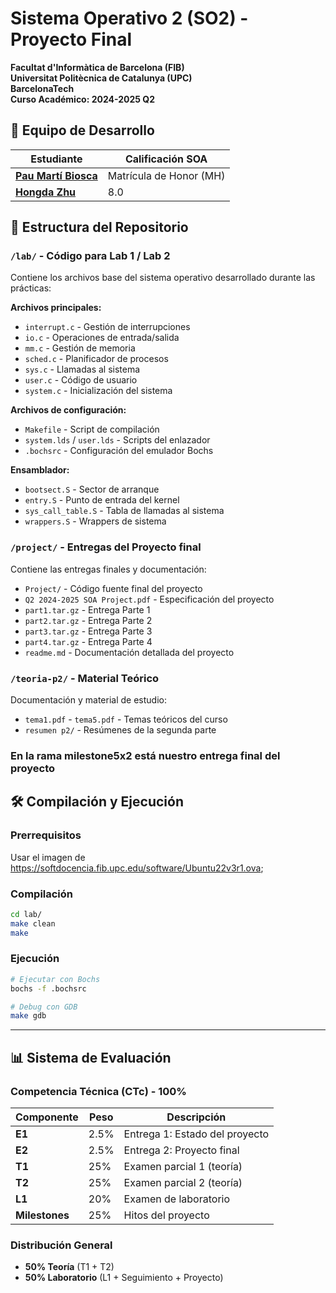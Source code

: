 # Sistema Operativo 2 (SO2) - Proyecto Final
**Facultat d'Informàtica de Barcelona (FIB)**  
**Universitat Politècnica de Catalunya (UPC)**  
**BarcelonaTech**  
**Curso Académico: 2024-2025 Q2**

## 👥 Equipo de Desarrollo

| Estudiante                                       | Calificación SOA        |
| ------------------------------------------------ | ----------------------- |
| **[Pau Martí Biosca](https://github.com/PauHPMCBR)** | Matrícula de Honor (MH) |
| **[Hongda Zhu](https://github.com/hongda-zhu)** | 8.0                     |


## 📁 Estructura del Repositorio

### `/lab/` - Código para Lab 1 / Lab 2
Contiene los archivos base del sistema operativo desarrollado durante las prácticas:

**Archivos principales:**
- `interrupt.c` - Gestión de interrupciones
- `io.c` - Operaciones de entrada/salida
- `mm.c` - Gestión de memoria
- `sched.c` - Planificador de procesos
- `sys.c` - Llamadas al sistema
- `user.c` - Código de usuario
- `system.c` - Inicialización del sistema

**Archivos de configuración:**
- `Makefile` - Script de compilación
- `system.lds` / `user.lds` - Scripts del enlazador
- `.bochsrc` - Configuración del emulador Bochs

**Ensamblador:**
- `bootsect.S` - Sector de arranque
- `entry.S` - Punto de entrada del kernel
- `sys_call_table.S` - Tabla de llamadas al sistema
- `wrappers.S` - Wrappers de sistema

### `/project/` - Entregas del Proyecto final
Contiene las entregas finales y documentación:

- `Project/` - Código fuente final del proyecto
- `Q2 2024-2025 SOA Project.pdf` - Especificación del proyecto
- `part1.tar.gz` - Entrega Parte 1
- `part2.tar.gz` - Entrega Parte 2  
- `part3.tar.gz` - Entrega Parte 3
- `part4.tar.gz` - Entrega Parte 4
- `readme.md` - Documentación detallada del proyecto

### `/teoria-p2/` - Material Teórico
Documentación y material de estudio:
- `tema1.pdf` - `tema5.pdf` - Temas teóricos del curso
- `resumen p2/` - Resúmenes de la segunda parte

### En la rama milestone5x2 está nuestro entrega final del proyecto


## 🛠️ Compilación y Ejecución

### Prerrequisitos

Usar el imagen de https://softdocencia.fib.upc.edu/software/Ubuntu22v3r1.ova;

### Compilación
```bash
cd lab/
make clean
make
```

### Ejecución
```bash
# Ejecutar con Bochs
bochs -f .bochsrc

# Debug con GDB
make gdb
```

---

## 📊 Sistema de Evaluación

### **Competencia Técnica (CTc) - 100%**

| Componente | Peso | Descripción |
|------------|------|-------------|
| **E1** | 2.5% | Entrega 1: Estado del proyecto |
| **E2** | 2.5% | Entrega 2: Proyecto final |
| **T1** | 25% | Examen parcial 1 (teoría) |
| **T2** | 25% | Examen parcial 2 (teoría) |
| **L1** | 20% | Examen de laboratorio |
| **Milestones** | 25% | Hitos del proyecto |

### **Distribución General**
- **50% Teoría** (T1 + T2)
- **50% Laboratorio** (L1 + Seguimiento + Proyecto)

